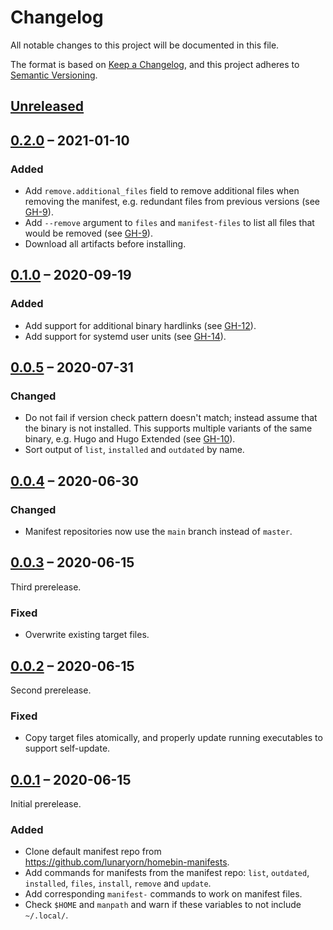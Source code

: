 # Changelog
All notable changes to this project will be documented in this file.

The format is based on [Keep a Changelog](https://keepachangelog.com/en/1.0.0/),
and this project adheres to [Semantic Versioning](https://semver.org/spec/v2.0.0.html).

## [Unreleased]

## [0.2.0] – 2021-01-10

### Added

- Add `remove.additional_files` field to remove additional files when removing the manifest, e.g. redundant files from previous versions (see [GH-9]).
- Add `--remove` argument to `files` and `manifest-files` to list all files that would be removed (see [GH-9]).
- Download all artifacts before installing.

[GH-9]: https://github.com/lunaryorn/homebins/issues/9
  
## [0.1.0] – 2020-09-19

### Added

- Add support for additional binary hardlinks (see [GH-12]).
- Add support for systemd user units (see [GH-14]).

[GH-12]: https://github.com/lunaryorn/homebins/issues/12
[GH-14]: https://github.com/lunaryorn/homebins/issues/14

## [0.0.5] – 2020-07-31

### Changed

- Do not fail if version check pattern doesn't match; instead assume that the binary is not installed.
    This supports multiple variants of the same binary, e.g. Hugo and Hugo Extended (see [GH-10]).
- Sort output of `list`, `installed` and `outdated` by name.

[GH-10]: https://github.com/lunaryorn/homebins/issues/10

## [0.0.4] – 2020-06-30

### Changed

- Manifest repositories now use the `main` branch instead of `master`.

## [0.0.3] – 2020-06-15

Third prerelease.

### Fixed

- Overwrite existing target files.

## [0.0.2] – 2020-06-15

Second prerelease.

### Fixed

- Copy target files atomically, and properly update running executables to support self-update.

## [0.0.1] – 2020-06-15

Initial prerelease.

### Added

- Clone default manifest repo from <https://github.com/lunaryorn/homebin-manifests>.
- Add commands for manifests from the manifest repo: `list`, `outdated`, `installed`, `files`, `install`, `remove` and `update`.
- Add corresponding `manifest-` commands to work on manifest files.
- Check `$HOME` and `manpath` and warn if these variables to not include `~/.local/`.

[0.0.1]: https://github.com/lunaryorn/homebins/releases/tag/v0.0.1
[0.0.2]: https://github.com/lunaryorn/homebins/compare/v0.0.1...v0.0.2
[0.0.3]: https://github.com/lunaryorn/homebins/compare/v0.0.2...v0.0.3
[0.0.4]: https://github.com/lunaryorn/homebins/compare/v0.0.3...v0.0.4
[0.0.5]: https://github.com/lunaryorn/homebins/compare/v0.0.4...v0.0.5
[0.1.0]: https://github.com/lunaryorn/homebins/compare/v0.0.5...v0.1.0
[0.2.0]: https://github.com/lunaryorn/homebins/compare/v0.1.0...v0.2.0
[Unreleased]: https://github.com/lunaryorn/homebins/compare/v0.2.0...HEAD
